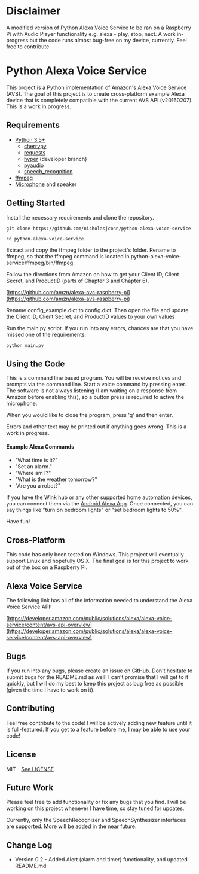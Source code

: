 # Disclaimer

A modified version of Python Alexa Voice Service to be ran on a Raspberry Pi with Audio Player functionality e.g. alexa - play, stop, next. A work in-progress but the code runs almost bug-free on my device, currently. Feel free to contribute.

# Python Alexa Voice Service

This project is a Python implementation of Amazon's Alexa Voice Service (AVS). The goal of this project is to create cross-platform example Alexa device that is completely compatible with the current AVS API (v20160207). This is a work in progress.

## Requirements
- [Python 3.5+](https://www.python.org/)
	- [cherrypy](http://www.cherrypy.org/)
    - [requests](http://docs.python-requests.org/en/master/)
    - [hyper](https://hyper.readthedocs.org/en/latest/) (developer branch)
	- [pyaudio](https://people.csail.mit.edu/hubert/pyaudio/)
	- [speech_recognition](https://github.com/Uberi/speech_recognition#readme)
- [ffmpeg](https://ffmpeg.org/)
- [Microphone](http://amzn.to/1rvSxuS) and speaker

## Getting Started

Install the necessary requirements and clone the repository.

``
git clone https://github.com/nicholasjconn/python-alexa-voice-service
``

``
cd python-alexa-voice-service
``

Extract and copy the ffmpeg folder to the project's folder. Rename to ffmpeg, so that the ffmpeg command is located in python-alexa-voice-service/ffmpeg/bin/ffmpeg.

Follow the directions from Amazon on how to get your Client ID, Client Secret, and ProductID (parts of Chapter 3 and Chapter 6).

[https://github.com/amzn/alexa-avs-raspberry-pi](https://github.com/amzn/alexa-avs-raspberry-pi)

Rename config_example.dict to config.dict. Then open the file and update the Client ID, Client Secret, and ProductID values to your own values

Run the main.py script. If you run into any errors, chances are that you have missed one of the requirements.

``
python main.py
``

## Using the Code

This is a command line based program. You will be receive notices and prompts via the command line. Start a voice command by pressing enter. The software is not always listening (I am waiting on a response from Amazon before enabling this), so a button press is required to active the microphone.

When you would like to close the program, press 'q' and then enter.

Errors and other text may be printed out if anything goes wrong. This is a work in progress.

#### Example Alexa Commands
* "What time is it?"
* "Set an alarm."
* "Where am I?"
* "What is the weather tomorrow?"
* "Are you a robot?"

If you have the Wink hub or any other supported home automation devices, you can connect them via the [Android Alexa App](https://play.google.com/store/apps/details?id=com.amazon.dee.app&hl=en). Once connected, you can say things like "turn on bedroom lights" or "set bedroom lights to 50%".

Have fun!

## Cross-Platform

This code has only been tested on Windows. This project will eventually support Linux and hopefully OS X. The final goal is for this project to work out of the box on a Raspberry Pi.

## Alexa Voice Service

The following link has all of the information needed to understand the Alexa Voice Service API:

[https://developer.amazon.com/public/solutions/alexa/alexa-voice-service/content/avs-api-overview](https://developer.amazon.com/public/solutions/alexa/alexa-voice-service/content/avs-api-overview)

## Bugs

If you run into any bugs, please create an issue on GitHub. Don't hesitate to submit bugs for the README.md as well! I can't promise that I will get to it quickly, but I will do my best to keep this project as bug free as possible (given the time I have to work on it).

## Contributing

Feel free contribute to the code! I will be actively adding new feature until it is full-featured. If you get 
to a feature before me, I may be able to use your code!

## License
MIT - [See LICENSE](./license.txt)

## Future Work
Please feel free to add functionality or fix any bugs that you find. I will be working on this project whenever I have time, so stay tuned for updates.

Currently, only the SpeechRecognizer and SpeechSynthesizer interfaces are supported. More will be added in the near future.

## Change Log
* Version 0.2 - Added Alert (alarm and timer) functionality, and updated README.md
